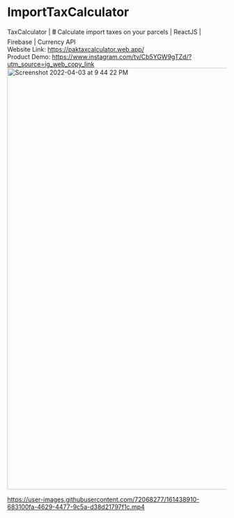 # ImportTaxCalculator
TaxCalculator | 🖩 Calculate import taxes on your parcels | ReactJS | Firebase | Currency API
<br /> 
Website Link: https://paktaxcalculator.web.app/ <br /> 
Product Demo: https://www.instagram.com/tv/Cb5YGW9gTZd/?utm_source=ig_web_copy_link
<br /> 
<img width="968" alt="Screenshot 2022-04-03 at 9 44 22 PM" src="https://user-images.githubusercontent.com/72068277/161438665-b6ca9366-b047-404c-8233-5bab38555f59.png">
<br /> 

https://user-images.githubusercontent.com/72068277/161438910-683100fa-4629-4477-9c5a-d38d21797f1c.mp4


